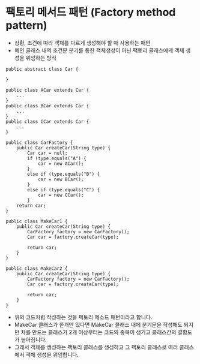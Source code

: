 # 팩토리 메서드 패턴 (Factory method pattern)
- 상황, 조건에 따라 객체를 다르게 생성해야 할 때 사용하는 패턴
- 메인 클래스 내의 조건문 분기를 통한 객체생성이 아닌 팩토리 클래스에게 객체 생성을 위임하는 방식

```
public abstract class Car {

}

public class ACar extends Car {
    ...
}
public class BCar extends Car {
    ...
}
public class CCar extends Car {
    ...
}
```
```
public class CarFactory {
    public Car createCar(String type) {
        Car car = null;
        if (type.equals("A") {
            car = new ACar();
        }
        else if (type.equals("B") {
            car = new BCar();
        }
        else if (type.equals("C") {
            car = new CCar();
        }
    return car;
}

public class MakeCar1 {
    public Car createCar(String type) {
        CarFactory factory = new CarFactory();
        Car car = factory.createCar(type);

        return car;
    }
}

public class MakeCar2 {
    public Car createCar(String type) {
        CarFactory factory = new CarFactory();
        Car car = factory.createCar(type);

        return car;
    }
}
```

- 위의 코드처럼 작성하는 것을 팩토리 메소드 패턴이라고 합니다.  
- MakeCar 클래스가 한개만 있다면 MakeCar 클래스 내에 분기문을 작성해도 되지만
차를 만드는 클래스가 2개 이상부터는 코드의 중복이 생기고 클래스간의 결합도가 높아집니다.
- 그래서 객체를 생성하는 팩토리 클래스를 생성하고 그 팩토리 클래스로 여러 클래스에서
객체 생성을 위임합니다.